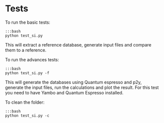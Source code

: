 Tests
=====

To run the basic tests:

    :::bash
    python test_si.py

This will extract a reference database, generate input files and compare them to a reference.

To run the advances tests:

    :::bash
    python test_si.py -f

This will generate the databases using Quantum espresso and p2y, generate the input files, run the calculations and plot the result.
For this test you need to have Yambo and Quantum Espresso installed. 

To clean the folder:

    :::bash
    python test_si.py -c
